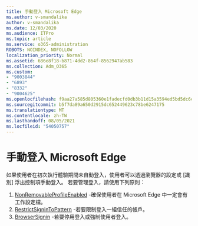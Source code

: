 ```yaml
---
title: 手動登入 Microsoft Edge
ms.author: v-smandalika
author: v-smandalika
ms.date: 12/03/2020
ms.audience: ITPro
ms.topic: article
ms.service: o365-administration
ROBOTS: NOINDEX, NOFOLLOW
localization_priority: Normal
ms.assetid: 686e8f18-b871-4dd2-864f-8562947ab583
ms.collection: Adm_O365
ms.custom:
- "9003844"
- "6893"
- "8332"
- "9004625"
ms.openlocfilehash: f9aa27a585d805360e1fadecfd0db3b11d15a3594ed5bd5dc6c68cec37a4d6a2
ms.sourcegitcommit: b5f7da89a650d2915dc652449623c78be6247175
ms.translationtype: MT
ms.contentlocale: zh-TW
ms.lasthandoff: 08/05/2021
ms.locfileid: "54050757"
---
```

# <a name="sign-in-to-microsoft-edge-manually"></a>手動登入 Microsoft Edge

如果使用者在初次執行體驗期間未自動登入，使用者可以透過瀏覽器的設定或 [識別] 浮出控制項手動登入。 若要管理登入，請使用下列原則：

1. [NonRemovableProfileEnabled](https://docs.microsoft.com/deployedge/microsoft-edge-policies#nonremovableprofileenabled) -確保使用者在 Microsoft Edge 中一定會有工作設定檔。
2. [RestrictSigninToPattern](https://docs.microsoft.com/deployedge/microsoft-edge-policies#restrictsignintopattern) -若要限制登入一組信任的帳戶。
3. [BrowserSignin](https://docs.microsoft.com/deployedge/microsoft-edge-policies#browsersignin) -若要停用登入或強制使用者登入。

